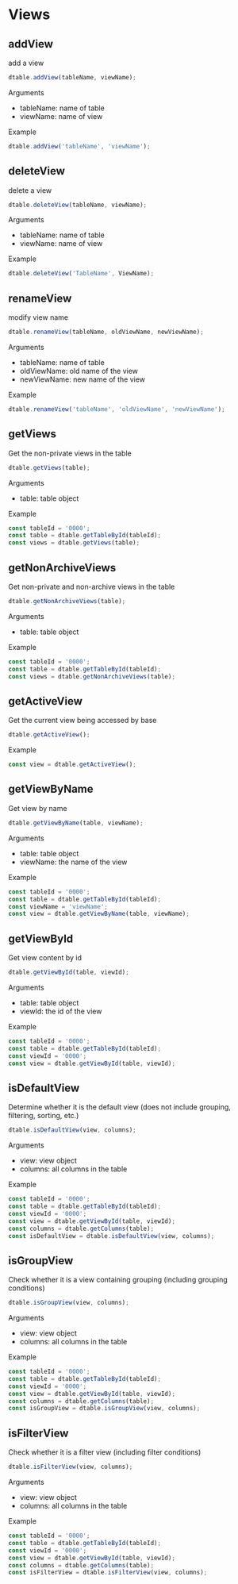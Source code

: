 # Views

## addView

add a view

```javascript
dtable.addView(tableName, viewName);
```

Arguments

* tableName: name of table
* viewName: name of view

Example

```javascript
dtable.addView('tableName', 'viewName');
```

## deleteView

delete a view

```javascript
dtable.deleteView(tableName, viewName);
```

Arguments

* tableName: name of table
* viewName: name of view

Example

```javascript
dtable.deleteView('TableName', ViewName);
```

## renameView

modify view name

```javascript
dtable.renameView(tableName, oldViewName, newViewName);
```

Arguments

* tableName: name of table
* oldViewName: old name of the view
* newViewName: new name of the view

Example

```javascript
dtable.renameView('tableName', 'oldViewName', 'newViewName');
```

## getViews

Get the non-private views in the table

```javascript
dtable.getViews(table);
```

Arguments

* table: table object

Example

```javascript
const tableId = '0000';
const table = dtable.getTableById(tableId);
const views = dtable.getViews(table);
```

## getNonArchiveViews

Get non-private and non-archive views in the table

```javascript
dtable.getNonArchiveViews(table);
```

Arguments

* table: table object

Example

```javascript
const tableId = '0000';
const table = dtable.getTableById(tableId);
const views = dtable.getNonArchiveViews(table);
```

## getActiveView

Get the current view being accessed by base

```javascript
dtable.getActiveView();
```

Example

```javascript
const view = dtable.getActiveView();
```

## getViewByName

Get view by name

```javascript
dtable.getViewByName(table, viewName);
```

Arguments

* table: table object
* viewName: the name of the view

Example

```javascript
const tableId = '0000';
const table = dtable.getTableById(tableId);
const viewName = 'viewName';
const view = dtable.getViewByName(table, viewName);
```

## getViewById

Get view content by id

```javascript
dtable.getViewById(table, viewId);
```

Arguments

* table: table object
* viewId: the id of the view

Example

```javascript
const tableId = '0000';
const table = dtable.getTableById(tableId);
const viewId = '0000';
const view = dtable.getViewById(table, viewId);
```

## isDefaultView

Determine whether it is the default view (does not include grouping, filtering, sorting, etc.)

```javascript
dtable.isDefaultView(view, columns);
```

Arguments

* view: view object
* columns: all columns in the table

Example

```javascript
const tableId = '0000';
const table = dtable.getTableById(tableId);
const viewId = '0000';
const view = dtable.getViewById(table, viewId);
const columns = dtable.getColumns(table);
const isDefaultView = dtable.isDefaultView(view, columns);
```

## isGroupView

Check whether it is a view containing grouping (including grouping conditions)

```javascript
dtable.isGroupView(view, columns);
```

Arguments

* view: view object
* columns: all columns in the table

Example

```javascript
const tableId = '0000';
const table = dtable.getTableById(tableId);
const viewId = '0000';
const view = dtable.getViewById(table, viewId);
const columns = dtable.getColumns(table);
const isGroupView = dtable.isGroupView(view, columns);
```

## isFilterView

Check whether it is a filter view (including filter conditions)

```javascript
dtable.isFilterView(view, columns);
```

Arguments

* view: view object
* columns: all columns in the table

Example

```javascript
const tableId = '0000';
const table = dtable.getTableById(tableId);
const viewId = '0000';
const view = dtable.getViewById(table, viewId);
const columns = dtable.getColumns(table);
const isFilterView = dtable.isFilterView(view, columns);
```
